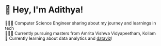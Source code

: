 # 👋 Hey, I'm Adithya!
👩🏻‍💻 Computer Science Engineer sharing about my journey and learnings in tech<br/>
👩🏻‍🎓 Currently pursuing masters from Amrita Vishwa Vidyapeetham, Kollam<br/>
💭 Currently learning about data analytics and [dataviz](https://pudding.cool/2018/08/pockets/)!<br/>
